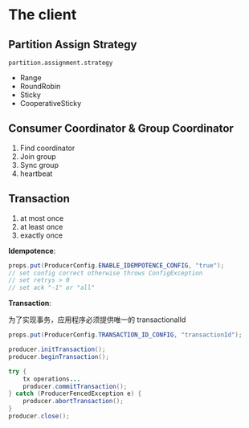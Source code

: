 # The client

## Partition Assign Strategy

`partition.assignment.strategy`

- Range
- RoundRobin
- Sticky
- CooperativeSticky

## Consumer Coordinator & Group Coordinator

1. Find coordinator
2. Join group
3. Sync group
4. heartbeat

## Transaction

1. at most once
2. at least once
3. exactly once

**Idempotence**:

```java
props.put(ProducerConfig.ENABLE_IDEMPOTENCE_CONFIG, "true");
// set config correct otherwise throws ConfigException
// set retrys > 0
// set ack "-1" or "all"
```

**Transaction**:

为了实现事务，应用程序必须提供唯一的 transactionalId

```java
props.put(ProducerConfig.TRANSACTION_ID_CONFIG, "transactionId");

producer.initTransaction();
producer.beginTransaction();

try {
    tx operations...
    producer.commitTransaction();
} catch (ProducerFencedException e) {
    producer.abortTransaction();
}
producer.close();
```
